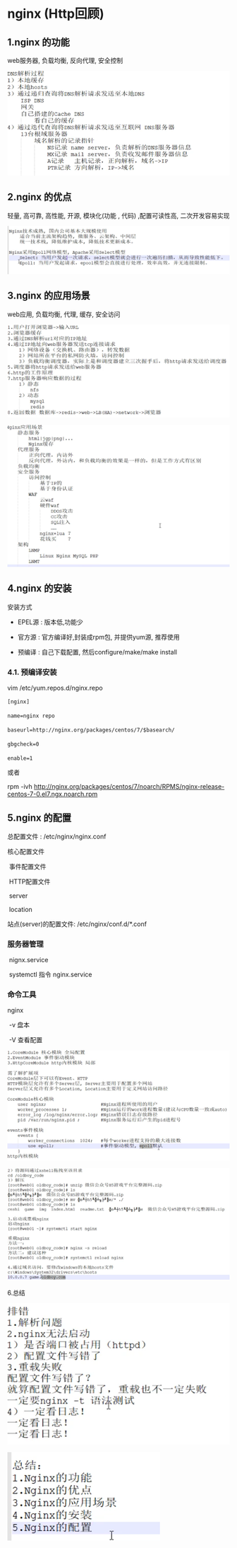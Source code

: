 # nginx (Http回顾)

## 1.nginx 的功能

web服务器, 负载均衡, 反向代理, 安全控制

![](./imgs/1_DNS.png)

## 2.nginx 的优点

轻量, 高可靠, 高性能, 开源, 模块化(功能 , 代码) ,配置可读性高, 二次开发容易实现

![](./imgs/2_epoll.png)

## 3.nginx 的应用场景

web应用, 负载均衡, 代理, 缓存, 安全访问

![](./imgs/3_network_framework.png)

![](./imgs/4_use_nginx.png)

## 4.nginx 的安装

安装方式

- EPEL源 : 版本低,功能少
- 官方源 : 官方编译好,封装成rpm包, 并提供yum源, 推荐使用

- 预编译 : 自己下载配置, 然后configure/make/make install

### 4.1. 预编译安装

vim /etc/yum.repos.d/nginx.repo

```repo
[nginx]

name=nginx repo

baseurl=http://nginx.org/packages/centos/7/$basearch/

gbgcheck=0

enable=1
```

或者

rpm -ivh http://nginx.org/packages/centos/7/noarch/RPMS/nginx-release-centos-7-0.el7.ngx.noarch.rpm

## 5.nginx 的配置

总配置文件 : /etc/nginx/nginx.conf

核心配置文件

​	事件配置文件

​		HTTP配置文件

​			server

​				location

站点(server)的配置文件: /etc/nginx/conf.d/*.conf

### 服务器管理

​	nignx.service

​	systemctl 指令 nginx.service

### 命令工具

nginx 

​	-v 盘本

​	-V 查看配置

![](./imgs/5_nginx_config.png)

![](./imgs/6_nginx_html.png)

6.总结

![](./imgs/7_debug_error.png)

![](./imgs/8_conclusion.png)



























































































